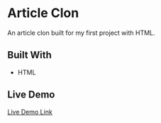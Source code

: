 # Article Clon

An article clon built for my first project with HTML.



## Built With

- HTML

## Live Demo

<a href="https://anerlo.github.io/Programar/" target="_blank">Live Demo Link</a>
